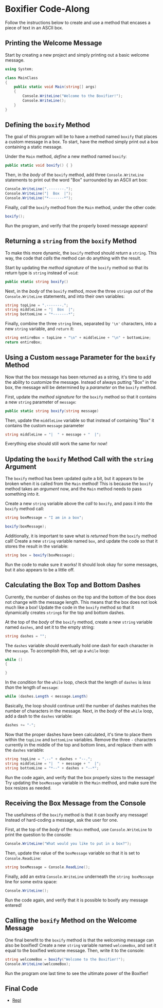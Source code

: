 # Boxifier Code-Along
Follow the instructions below to create and use a method that encases a piece of text in an ASCII box.

## Printing the Welcome Message
Start by creating a new project and simply printing out a basic welcome message.

```cs
using System;

class MainClass
{
	public static void Main(string[] args)
	{
		Console.WriteLine("Welcome to the Boxifier!");
		Console.WriteLine();
	}
}
```

## Defining the `boxify` Method
The goal of this program will be to have a method named `boxify` that places a custom message in a box. To start, have the method simply print out a box containing a static message.

Under the `Main` method, _define_ a new method named `boxify`:

```cs
public static void boxify() { }
```

Then, in the _body_ of the `boxify` method, add three `Console.WriteLine` statements to print out the word "Box" surrounded by an ASCII art box:

```cs
Console.WriteLine(".-------.");
Console.WriteLine("|  Box  |");
Console.WriteLine("*-------*");
```

Finally, _call_ the `boxify` method from the `Main` method, under the other code:

```cs
boxify();
```

Run the program, and verify that the properly boxed message appears!

## Returning a `string` from the `boxify` Method
To make this more dynamic, the `boxify` method should _return_ a `string`. This way, the code that _calls_ the method can do anything with the result.

Start by updating the _method signature_ of the `boxify` method so that its return type is `string` instead of `void`:

```cs
public static string boxify()
```

Next, in the _body_ of the `boxify` method, move the three `string`s _out_ of the `Console.WriteLine` statements, and into their own variables:

```cs
string topLine = ".-------.";
string middleLine = "|  Box  |";
string bottomLine = "*-------*";
```

Finally, combine the three `string` lines, separated by `'\n'` characters, into a new `string` variable, and `return` it:

```cs
string entireBox = topLine + "\n" + middleLine + "\n" + bottomLine;
return entireBox;
```

## Using a Custom `message` Parameter for the `boxify` Method
Now that the box message has been returned as a string, it's time to add the ability to customize the message. Instead of always putting "Box" in the box, the message will be determined by a _parameter_ on the `boxify` method.

First, update the _method signature_ for the `boxify` method so that it contains a new `string` parameter of `message`:

```cs
public static string boxify(string message)
```

Then, update the `middleLine` variable so that instead of containing "Box" it contains the custom `message` parameter

```cs
string middleLine = "|  " + message + "  |";
```

Everything else should still work the same for now!

## Updating the `boxify` Method Call with the `string` Argument
The `boxify` method has been updated quite a bit, but it appears to be broken when it is called from the `Main` method! This is because the `boxify` method takes an _argument_ now, and the `Main` method needs to pass something into it.

Create a new `string` variable above the _call_ to `boxify`, and pass it into the `boxify` method call:

```cs
string boxMessage = "I am in a box";

boxify(boxMessage);
```

Additionally, it is important to save what is _returned_ from the `boxify` method call! Create a new `string` variable named `box`, and update the code so that it stores the result in the variable:

```cs
string box = boxify(boxMessage);
```

Run the code to make sure it works! It should look okay for some messages, but it also appears to be a little off.

## Calculating the Box Top and Bottom Dashes
Currently, the number of dashes on the top and the bottom of the box does not change with the message length. This means that the box does not look much like a box! Update the code in the `boxify` method so that it dynamically creates `string`s for the top and bottom dashes.

At the top of the _body_ of the `boxify` method, create a new `string` variable named `dashes`, and set it to the empty string:

```cs
string dashes = "";
```

The `dashes` variable should eventually hold one dash for each character in the `message`. To accomplish this, set up a `while` loop:

```cs
while ()
{

}
```

In the _condition_ for the `while` loop, check that the length of `dashes` is _less than_ the length of `message`:

```cs
while (dashes.Length < message.Length)
```

Basically, the loop should continue until the number of dashes matches the number of characters in the message. Next, in the _body_ of the `while` loop, add a dash to the `dashes` variable:

```cs
dashes += "-";
```

Now that the proper dashes have been calculated, it's time to place them within the `topLine` and `bottomLine` variables. Remove the three `-` characters currently in the middle of the top and bottom lines, and replace them with the `dashes` variable:

```cs
string topLine = ".--" + dashes + "--.";
string middleLine = "|  " + message + "  |";
string bottomLine = "*--" + dashes + "--*";
```

Run the code again, and verify that the box properly sizes to the message! Try updating the `boxMessage` variable in the `Main` method, and make sure the box resizes as needed.

## Receiving the Box Message from the Console
The usefulness of the `boxify` method is that it can boxify any message! Instead of hard-coding a message, ask the user for one.

First, at the top of the _body_ of the `Main` method, use `Console.WriteLine` to print the question to the console:

```cs
Console.WriteLine("What would you like to put in a box?");
```

Then, update the value of the `boxMessage` variable so that it is set to `Console.ReadLine`:

```cs
string boxMessage = Console.ReadLine();
```

Finally, add an extra `Console.WriteLine` underneath the `string boxMessage` line for some extra space:

```cs
Console.WriteLine();
```

Run the code again, and verify that it is possible to boxify any message entered!

## Calling the `boxify` Method on the Welcome Message
One final benefit to the `boxify` method is that the welcoming message can also be boxified! Create a new `string` variable named `welcomeBox`, and set it equal to the boxified welcome message. Then, write it to the console:

```cs
string welcomeBox = boxify("Welcome to the Boxifier!");
Console.WriteLine(welcomeBox);
```

Run the program one last time to see the ultimate power of the Boxifier!

## Final Code
- [Repl](https://repl.it/@JosephMaxwell/Cs101MethodReviewComplete#main.cs)